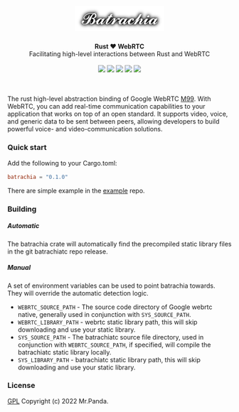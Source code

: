 <h1 align="center">
    <img src="./logo.png" width="200px">
</h1>
<div align="center">
    <strong>Rust ❤️ WebRTC</strong>
    </br>
    <span>Facilitating high-level interactions between Rust and WebRTC</span>
</div>
</br>
<div align="center">
    <img src="https://img.shields.io/github/workflow/status/colourful-rtc/batrachia/tests"/>
    <img src="https://img.shields.io/github/languages/top/colourful-rtc/batrachia"/>
    <img src="https://img.shields.io/github/license/colourful-rtc/batrachia"/>
    <img src="https://img.shields.io/github/issues/colourful-rtc/batrachia"/>
    <img src="https://img.shields.io/github/stars/colourful-rtc/batrachia"/>
</div>
<br/>
<br/>


The rust high-level abstraction binding of Google WebRTC [M99](https://groups.google.com/g/discuss-webrtc/c/Yf6c3HW4N3k/m/3SC_Hy15BQAJ). With WebRTC, you can add real-time communication capabilities to your application that works on top of an open standard. It supports video, voice, and generic data to be sent between peers, allowing developers to build powerful voice- and video-communication solutions.


### Quick start

Add the following to your Cargo.toml:

```toml
batrachia = "0.1.0"
```

There are simple example in the [example](https://github.com/colourful-rtc/example) repo.

### Building

##### Automatic

The batrachia crate will automatically find the precompiled static library files in the git batrachiatc repo release.

##### Manual

A set of environment variables can be used to point batrachia towards. They will override the automatic detection logic.

* `WEBRTC_SOURCE_PATH` - The source code directory of Google webrtc native, generally used in conjunction with `SYS_SOURCE_PATH`.
* `WEBRTC_LIBRARY_PATH` - webrtc static library path, this will skip downloading and use your static library.
* `SYS_SOURCE_PATH` - The batrachiatc source file directory, used in conjunction with `WEBRTC_SOURCE_PATH`, if specified, will compile the batrachiatc static library locally.
* `SYS_LIBRARY_PATH` - batrachiatc static library path, this will skip downloading and use your static library.


### License
[GPL](./LICENSE) Copyright (c) 2022 Mr.Panda.
